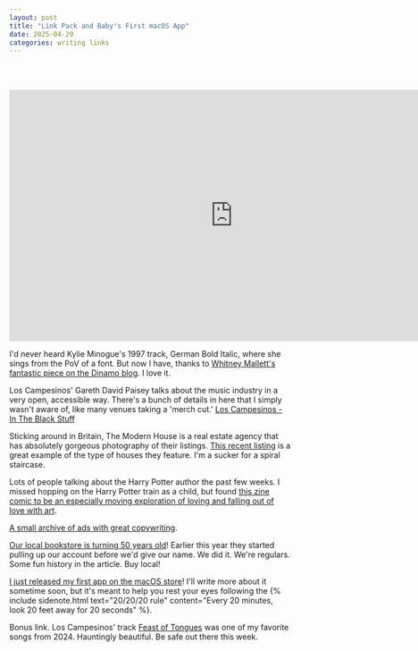 ```yaml
---
layout: post
title: "Link Pack and Baby's First macOS App"
date: 2025-04-29
categories: writing links
---
```


<iframe width="800" height="450" src="https://www.youtube.com/embed/4Fw2Labli4k" title="I am a typeface" frameborder="0" allow="accelerometer; autoplay; clipboard-write; encrypted-media; gyroscope; picture-in-picture" allowfullscreen style="margin-top: 48px;"></iframe>

I'd never heard Kylie Minogue's 1997 track, German Bold Italic, where she sings from the PoV of a font. But now I have, thanks to [Whitney Mallett's fantastic piece on the Dinamo blog](https://abcdinamo.com/news/german-bold-italic). I love it.

Los Campesinos' Gareth David Paisey talks about the music industry in a very open, accessible way. There's a bunch of details in here that I simply wasn't aware of, like many venues taking a 'merch cut.' [Los Campesinos - In The Black Stuff](https://loscampesinos.com/in-the-black-stuff/)

Sticking around in Britain, The Modern House is a real estate agency that has absolutely gorgeous photography of their listings. [This recent listing](https://themodernhouse.com/sales-list/north-farm-barn) is a great example of the type of houses they feature. I'm a sucker for a spiral staircase. 

Lots of people talking about the Harry Potter author the past few weeks. I missed hopping on the Harry Potter train as a child, but found [this zine comic to be an especially moving exploration of loving and falling out of love with art](https://redgoldsparkspress.com/projects/7180180). 

[A small archive of ads with great copywriting](https://nobodyreadsads.com/). 

[Our local bookstore is turning 50 years old](https://www.yourarlington.com/?view=article&id=22948:bookrack-042925&catid=111)! Earlier this year they started pulling up our account before we'd give our name. We did it. We're regulars. Some fun history in the article. Buy local!

[I just released my first app on the macOS store](https://apps.apple.com/us/app/oblique-pauses/id6744560234?mt=12)! I'll write more about it sometime soon, but it's meant to help you rest your eyes following the {% include sidenote.html text="20/20/20 rule" content="Every 20 minutes, look 20 feet away for 20 seconds" %}. 

Bonus link. Los Campesinos' track [Feast of Tongues](https://www.youtube.com/watch?v=LgwEUnBmcE4) was one of my favorite songs from 2024. Hauntingly beautiful. Be safe out there this week. 

